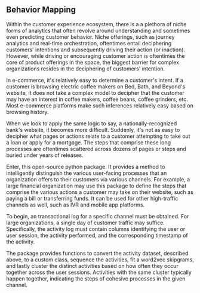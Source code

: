 Behavior Mapping
-----------------------------------------------------------------------------------------------------------------------------------------------------

Within the customer experience ecosystem, there is a a plethora of niche forms of analytics that often revolve around understanding and sometimes even predicting customer behavior. 
Niche offerings, such as journey analytics and real-time orchestration, oftentimes entail deciphering customers' intentions and subsequently driving their action (or inaction).
However, while driving or encouraging customer action is oftentimes the core of product offerings in the space, the biggest barrier for complex organizations resides
in the deciphering of customers' intention. 

In e-commerce, it's relatively easy to determine a customer's intent. If a customer is browsing electric coffee makers on Bed, Bath, and Beyond's website, it does not take a complex
model to decipher that the customer may have an interest in coffee makers, coffee beans, coffee grinders, etc. Most e-commerce platforms make such inferences relatively easy based on browsing history. 

When we look to apply the same logic to say, a nationally-recognized bank's website, it becomes more difficult. Suddenly, it's not as easy to decipher what pages or actions relate to a customer 
attempting to take out a loan or apply for a mortgage. The steps that comprise these long processes are oftentimes scattered across dozens of pages or steps and buried under years of releases.  

Enter, this open-source python package. It provides a method to intelligently distinguish the various user-facing processes that an organization offers to their customers via various channels. For example, a large financial organization may use this package to define the steps that comprise the various actions a customer may take on their website,
such as paying a bill or transferring funds. It can be used for other high-traffic channels as well, such as IVR and mobile app platforms. 

To begin, an transactional log for a specific channel must be obtained. For large organizations, a single day of customer traffic may suffice. Specifically, the activity log must contain columns identifying the user or user session, the activity performed, and the corresponding timestamp of the activity.

The package provides functions to convert the activity dataset, described above, to a custom class, sequence the activities, fit a word2vec skipgrams, and lastly cluster the distinct activities based on how often they occur together across the user sessions. Activities with the same cluster typically happen together, indicating the steps of cohesive processes in the given channel.